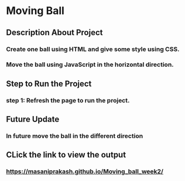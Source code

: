 # Moving Ball
## Description About Project
### Create one ball using HTML and give some style using CSS.
### Move the ball using JavaScript in the horizontal direction.
## Step to Run the Project
### step 1: Refresh the page to run the project.
## Future Update
### In future move the ball in the different direction

## CLick the link to view the output 
### https://masaniprakash.github.io/Moving_ball_week2/
